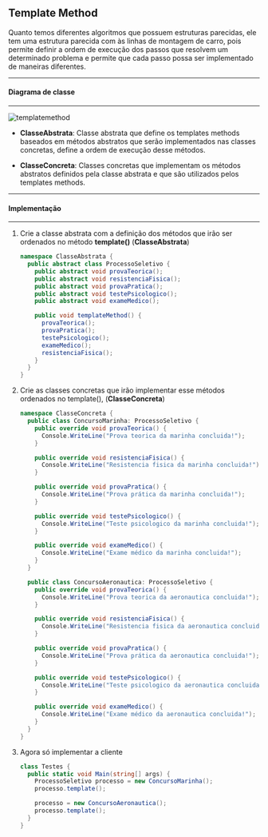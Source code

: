 ## Template Method

Quanto temos diferentes algoritmos que possuem estruturas parecidas, ele tem uma estrutura parecida com às linhas de montagem de carro, pois
permite definir a ordem de execução dos passos que resolvem um determinado problema e permite que cada passo possa ser implementado de maneiras
diferentes.

***
#### Diagrama de classe
***

![templatemethod](https://cloud.githubusercontent.com/assets/14116020/26278735/217bbfa0-3d78-11e7-8b22-1faca240716a.png)

* **ClasseAbstrata**: Classe abstrata que define os templates methods baseados em métodos abstratos que serão implementados nas classes concretas,
  define a ordem de execução desse métodos.

* **ClasseConcreta**: Classes concretas que implementam os métodos abstratos definidos pela classe abstrata e que são utilizados pelos templates methods.

***
#### Implementação
***

1. Crie a classe abstrata com a definição dos métodos que irão ser ordenados no método **template()** (**ClasseAbstrata**)

    ```c#
    namespace ClasseAbstrata {
      public abstract class ProcessoSeletivo {
        public abstract void provaTeorica();
        public abstract void resistenciaFisica();
        public abstract void provaPratica();
        public abstract void testePsicologico();
        public abstract void exameMedico();
    
        public void templateMethod() {
          provaTeorica();
          provaPratica();
          testePsicologico();
          exameMedico();
          resistenciaFisica();
        }
      }
    }
    ```

2. Crie as classes concretas que irão implementar esse métodos ordenados no template(), (**ClasseConcreta**)

    ```c#
    namespace ClasseConcreta {
      public class ConcursoMarinha: ProcessoSeletivo {
        public override void provaTeorica() {
          Console.WriteLine("Prova teorica da marinha concluida!");
        }
    
        public override void resistenciaFisica() {
          Console.WriteLine("Resistencia fisica da marinha concluida!");
        }
    
        public override void provaPratica() {
          Console.WriteLine("Prova prática da marinha concluida!");
        }
    
        public override void testePsicologico() {
          Console.WriteLine("Teste psicologico da marinha concluida!");
        }
    
        public override void exameMedico() {
          Console.WriteLine("Exame médico da marinha concluida!");
        }
      }
    
      public class ConcursoAeronautica: ProcessoSeletivo {
        public override void provaTeorica() {
          Console.WriteLine("Prova teorica da aeronautica concluida!");
        }
    
        public override void resistenciaFisica() {
          Console.WriteLine("Resistencia fisica da aeronautica concluida!");
        }
    
        public override void provaPratica() {
          Console.WriteLine("Prova prática da aeronautica concluida!");
        }
    
        public override void testePsicologico() {
          Console.WriteLine("Teste psicologico da aeronautica concluida!");
        }
    
        public override void exameMedico() {
          Console.WriteLine("Exame médico da aeronautica concluida!");
        }
      }
    }
    ```

3. Agora só implementar a cliente

    ```c#
    class Testes {
      public static void Main(string[] args) {
        ProcessoSeletivo processo = new ConcursoMarinha();
        processo.template();
    
        processo = new ConcursoAeronautica();
        processo.template();
      }
    }
    ```
